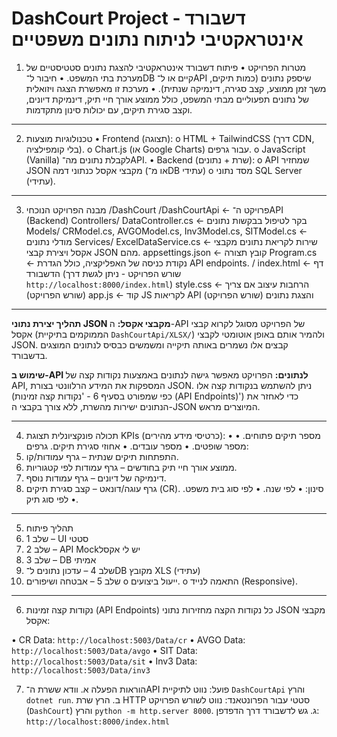 # DashCourt Project - דשבורד אינטראקטיבי לניתוח נתונים משפטיים
1. מטרות הפרויקט
•	פיתוח דשבורד אינטראקטיבי להצגת נתונים סטטיסטיים של מערכת בתי המשפט.
•	חיבור ל־DB קיים או ל־API שיספק נתונים (כמות תיקים, משך זמן ממוצע, קצב סגירה, דינמיקה שנתית).
•	מערכת זו מאפשרת הצגה ויזואלית של נתונים תפעוליים מבתי המשפט, כולל ממוצע אורך חיי תיק, דינמיקת דיונים, וקצב סגירת תיקים, עם יכולות סינון מתקדמות.
________________________________________
2. טכנולוגיות מוצעות
•	Frontend (תצוגה):
o	HTML + TailwindCSS (דרך CDN, בלי קומפילציה).
o	Chart.js (או Google Charts) עבור גרפים.
o	JavaScript (Vanilla) לקבלת נתונים מה־API.
•	Backend (שרת + נתונים):
o	API שמחזיר JSON מקבצי אקסל כנתוני דמה (או מ־DB עתידי)
o	מסד נתוני  SQL Server (עתידי).
________________________________________
3. מבנה הפרויקט הנוכחי
/DashCourt
  /DashCourtApi      ← פרויקט ה־API (Backend)
    Controllers/
      DataController.cs  ← בקר לטיפול בבקשות נתונים
    Models/
      CRModel.cs, AVGOModel.cs, Inv3Model.cs, SITModel.cs ← מודלי נתונים
    Services/
      ExcelDataService.cs  ← שירות לקריאת נתונים מקבצי אקסל ויצירת קבצי JSON מהם.
    appsettings.json     ← קובץ תצורה
    Program.cs           ← נקודת כניסה של האפליקציה, כולל הגדרת API endpoints.
  / 
    index.html         ← דף הדשבורד (שורש הפרויקט - ניתן לגשת דרך `http://localhost:8000/index.html`)
    style.css          ← הרחבות עיצוב אם צריך (שורש הפרויקט)
    app.js             ← קוד JS לקריאות API והצגת נתונים (שורש הפרויקט)
 
________________________________________
**תהליך יצירת נתוני JSON מקבצי אקסל:**
ה-API של הפרויקט מסוגל לקרוא קבצי אקסל (הממוקמים בתיקיית `DashCourtApi/XLSX/`) ולהמיר אותם באופן אוטומטי לקבצי JSON. קבצים אלו נשמרים באותה תיקייה ומשמשים כבסיס לנתונים המוצגים בדשבורד.

**שימוש ב-API לנתונים:**
הפרויקט מאפשר גישה לנתונים באמצעות נקודות קצה של API, המספקות את המידע הרלוונטי בצורת JSON. ניתן להשתמש בנקודות קצה אלו (כפי שמפורט בסעיף 6 - 'נקודות קצה זמינות (API Endpoints)') כדי לאחזר את הנתונים ישירות מהשרת, ללא צורך בקבצי ה-JSON המיוצרים מראש.

________________________________________
4. תכולה פונקציונלית
תצוגת KPIs (כרטיסי מידע מהירים):
•	מספר תיקים פתוחים.
•	מספר שופטים.
•	מספר עובדים.
•	אחוזי סגירת תיקים.
גרפים:
1.	התפתחות תיקים שנתית – גרף עמודות/קו.
2.	ממוצע אורך חיי תיק בחודשים – גרף עמודות לפי קטגוריות.
3.	דינמיקה של דיונים – גרף עמודות נוסף.
4.	גרף עוגה/דונאט – קצב סגירת תיקים (CR).
סינון:
•	לפי שנה.
•	לפי סוג בית משפט.
•	לפי סוג תיק.
________________________________________
5. תהליך פיתוח
1.	שלב 1 – UI סטטי
2.	שלב 2 – API Mockיש לי אקסל
3.	שלב 3 – DB אמיתי
4.	שלב 4 – עדכון נתונים ל־DB מקובץ XLS (עתידי)
5.	שלב 5 – אבטחה ושיפורים
o	ייעול ביצועים.
o	התאמה לנייד (Responsive).
________________________________________

6. נקודות קצה זמינות (API Endpoints)
כל נקודות הקצה מחזירות נתוני JSON מקבצי אקסל:

•	CR Data: `http://localhost:5003/Data/cr`
•	AVGO Data: `http://localhost:5003/Data/avgo`
•	SIT Data: `http://localhost:5003/Data/sit`
•	Inv3 Data: `http://localhost:5003/Data/inv3`

7. הוראות הפעלה
   א. וודא ששרת ה־API פועל: נווט לתיקיית `DashCourtApi` והרץ `dotnet run`.
   ב. הרץ שרת HTTP סטטי עבור הפרונטאנד: נווט לשורש הפרויקט (`DashCourt`) והרץ `python -m http.server 8000`.
   ג. גש לדשבורד דרך הדפדפן: `http://localhost:8000/index.html`



